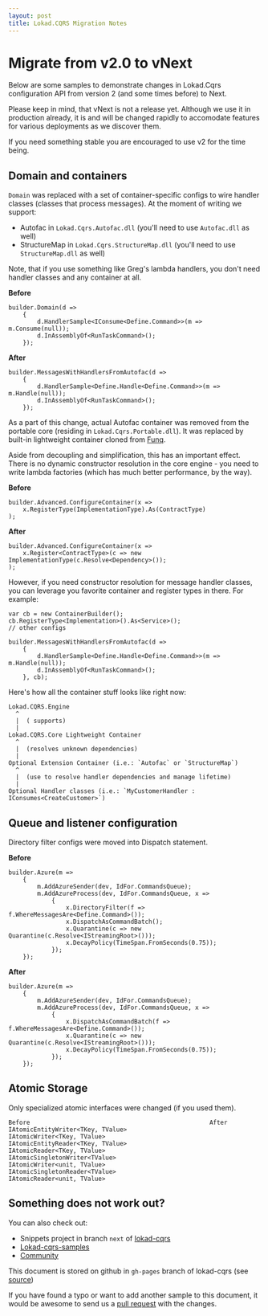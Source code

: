 ```yaml
---
layout: post
title: Lokad.CQRS Migration Notes
---
```


Migrate from v2.0 to vNext
=========================

Below are some samples to demonstrate changes in Lokad.Cqrs configuration API from version 2 
(and some times before) to Next.

Please keep in mind, that vNext is not a release yet. Although we use it in production already,
it is and will be changed rapidly to accomodate features for various deployments as we discover them.

If you need something stable you are encouraged to use v2 for the time being.

Domain and containers
---------------------

`Domain` was replaced with a set of container-specific configs to wire handler classes 
(classes that process messages). At the moment of writing we support:

* Autofac in `Lokad.Cqrs.Autofac.dll` (you'll need to use `Autofac.dll` as well)
* StructureMap in `Lokad.Cqrs.StructureMap.dll` (you'll need to use `StructureMap.dll` as well)
  
Note, that if you use something like Greg's lambda handlers, you don't need handler 
classes and any container at all.

**Before**

    builder.Domain(d =>
        {
            d.HandlerSample<IConsume<Define.Command>>(m => m.Consume(null));            
            d.InAssemblyOf<RunTaskCommand>(); 
        });

**After**

    builder.MessagesWithHandlersFromAutofac(d =>
        {
            d.HandlerSample<Define.Handle<Define.Command>>(m => m.Handle(null));            
            d.InAssemblyOf<RunTaskCommand>();
        });
        
As a part of this change, actual Autofac container was removed from the portable core 
(residing in `Lokad.Cqrs.Portable.dll`). It was replaced by built-in lightweight container
cloned from [Funq](http://funq.codeplex.com/).

Aside from decoupling and simplification, this has an important effect. There is no dynamic
constructor resolution in the core engine - you need to write lambda factories (which has much
better performance, by the way).

**Before**

    builder.Advanced.ConfigureContainer(x => 
        x.RegisterType(ImplementationType).As(ContractType)
    );
    
**After**
  
    builder.Advanced.ConfigureContainer(x =>
        x.Register<ContractType>(c => new ImplementationType(c.Resolve<Dependency>());
    );
    
However, if you need constructor resolution for message handler classes, you can leverage
you favorite container and register types in there. For example:

    var cb = new ContainerBuilder();
    cb.RegisterType<Implementation>().As<Service>();
    // other configs

    builder.MessagesWithHandlersFromAutofac(d =>
        {
            d.HandlerSample<Define.Handle<Define.Command>>(m => m.Handle(null));            
            d.InAssemblyOf<RunTaskCommand>();
        }, cb);
        
Here's how all the container stuff looks like right now:

    Lokad.CQRS.Engine
      ^
      |  ( supports)
      |    
    Lokad.CQRS.Core Lightweight Container
      ^
      |  (resolves unknown dependencies)
      |    
    Optional Extension Container (i.e.: `Autofac` or `StructureMap`)
      ^
      |  (use to resolve handler dependencies and manage lifetime)
      |
    Optional Handler classes (i.e.: `MyCustomerHandler : IConsumes<CreateCustomer>`)

Queue and listener configuration
--------------------------------

Directory filter configs were moved into Dispatch statement.

**Before**

    builder.Azure(m =>
        {
            m.AddAzureSender(dev, IdFor.CommandsQueue);
            m.AddAzureProcess(dev, IdFor.CommandsQueue, x =>
                {
                    x.DirectoryFilter(f => f.WhereMessagesAre<Define.Command>());
                    x.DispatchAsCommandBatch();
                    x.Quarantine(c => new Quarantine(c.Resolve<IStreamingRoot>()));
                    x.DecayPolicy(TimeSpan.FromSeconds(0.75));
                });
        });

**After**

    builder.Azure(m =>
        {
            m.AddAzureSender(dev, IdFor.CommandsQueue);
            m.AddAzureProcess(dev, IdFor.CommandsQueue, x =>
                {
                    x.DispatchAsCommandBatch(f => f.WhereMessagesAre<Define.Command>());
                    x.Quarantine(c => new Quarantine(c.Resolve<IStreamingRoot>()));
                    x.DecayPolicy(TimeSpan.FromSeconds(0.75));
                });
        });
        
Atomic Storage
--------------

Only specialized atomic interfaces were changed (if you used them).


    Before                                                  After
    IAtomicEntityWriter<TKey, TValue>                       IAtomicWriter<TKey, TValue>
    IAtomicEntityReader<TKey, TValue>                       IAtomicReader<TKey, TValue>
    IAtomicSingletonWriter<TValue>                          IAtomicWriter<unit, TValue>
    IAtomicSingletonReader<TValue>                          IAtomicReader<unit, TValue>


Something does not work out?
----------------------------

You can also check out:

* Snippets project in branch `next` of [lokad-cqrs](https://github.com/Lokad/lokad-cqrs)
* [Lokad-cqrs-samples](https://github.com/Lokad/lokad-cqrs-samples)
* [Community](http://groups.google.com/group/lokad)

This document is stored on github in `gh-pages` branch of lokad-cqrs (see [source](https://github.com/Lokad/lokad-cqrs/edit/gh-pages/docs/migrate.markdown))

If you have found a typo or want to add another sample to this document, it would be awesome to send us
a [pull request](http://help.github.com/send-pull-requests/) with the changes. 